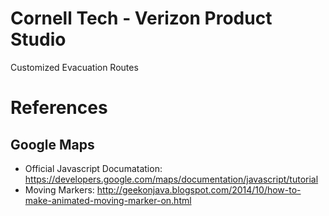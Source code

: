 # Cornell Tech - Verizon Product Studio
Customized Evacuation Routes

# References
## Google Maps
* Official Javascript Documatation: https://developers.google.com/maps/documentation/javascript/tutorial
* Moving Markers: http://geekonjava.blogspot.com/2014/10/how-to-make-animated-moving-marker-on.html


